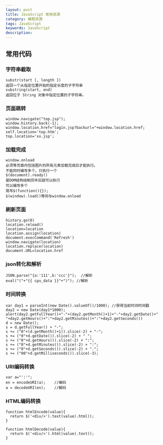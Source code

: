 ```yaml
---
layout: post
title: JavaScript 常用资源
category: 编程资源
tags: JavaScript
keywords: JavaScript
description: 
---
```


## 常用代码

### 字符串截取
    substr(start [, length ])
    返回一个从指定位置开始的指定长度的子字符串
    substring(start, end)
    返回位于 String 对象中指定位置的子字符串。


### 页面跳转
    window.navigate("top.jsp");
    window.history.back(-1);
    window.location.href="login.jsp?backurl="+window.location.href; 
    self.location='top.htm';
    top.location='xx.jsp';
    
### 加载完成
    window.onload 
    必须等页面内包括图片的所有元素加载完成后才能执行。
    不能同时编写多个，只执行一个
    $(document).ready()
    是DOM结构绘制完毕后就可以执行
    可以编写多个
    简写$(function(){});
    $(window).load()等同与window.onload

### 刷新页面
    history.go(0) 
    location.reload() 
    location=location 
    location.assign(location) 
    document.execCommand('Refresh') 
    window.navigate(location) 
    location.replace(location) 
    document.URL=location.href 

### json转化和解析

    JSON.parse("{a:'111',b:'ccc'}");  //解析
    eval("("+"{{ cpu_data }}"+")"); //解析

### 时间转换

    var day1 = parseInt(new Date().valueOf()/1000); //获得当前时间时间戳
    day2 = new Date(day1*1000);
    alert(day2.getFullYear()+"-"+(day2.getMonth()+1)+"-"+day2.getDate()+" "+day2.getHours()+":"+day2.getMinutes()+":"+day2.getSeconds())
    d = new Date();
    s = d.getFullYear() + "-";
    s += ("0"+(d.getMonth()+1)).slice(-2) + "-";
    s += ("0"+d.getDate()).slice(-2) + " ";
    s += ("0"+d.getHours()).slice(-2) + ":";
    s += ("0"+d.getMinutes()).slice(-2) + ":";
    s += ("0"+d.getSeconds()).slice(-2) + ".";
    s += ("00"+d.getMilliseconds()).slice(-3);

### URI编码转换

    var a="':'";
    en = encodeURI(a);    //编码
    a = decodeURI(en);    //解码

### HTML编码转换

    function htmlEncode(value){
      return $('<div/>').text(value).html();
    }

    function htmlDecode(value){
      return $('<div/>').html(value).text();
    }
